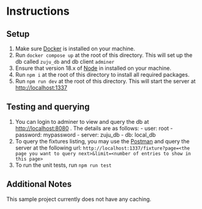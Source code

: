 # Instructions

## Setup
1. Make sure <a href="https://docs.docker.com/get-docker" target="_blank">Docker</a> is installed on your machine.
2. Run `docker compose up` at the root of this directory. This will set up the db called `zuju_db` and db client `adminer`
3. Ensure that version 18.x of <a href="https://nodejs.org/en/download/r" target="_blank">Node</a> in installed on your machine.
4. Run `npm i` at the root of this directory to install all required packages.
5. Run `npm run dev` at the root of this directory. This will start the server at <a href="http://localhost:1337" target="_blank">http://localhost:1337</a> 

## Testing and querying
1. You can login to adminer to view and query the db at <a href="http://localhost:8080" target="_blank">http://localhost:8080</a> . The details are as follows:
        - user: root
        - password: mypassword
        - server: zuju_db
        - db: local_db
2. To query the fixtures listing, you may use the [Postman]() and query the server at the following url: `http://localhost:1337/fixture?page=<the page you want to query next>&limit=<number of entries to show in this page>`
3. To run the unit tests, run `npm run test`

## Additional Notes
This sample project currently does not have any caching.